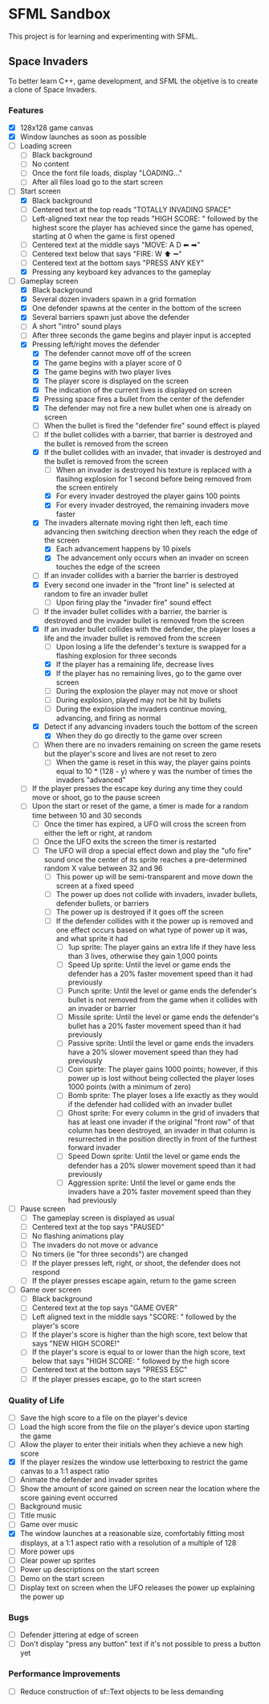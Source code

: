 # SFML Sandbox
This project is for learning and experimenting with SFML.

## Space Invaders
To better learn C++, game development, and SFML the objetive is to create a clone of Space Invaders.

### Features
- [x] 128x128 game canvas
- [x] Window launches as soon as possible
- [ ] Loading screen
  - [ ] Black background
  - [ ] No content
  - [ ] Once the font file loads, display "LOADING..."
  - [ ] After all files load go to the start screen
- [ ] Start screen
  - [x] Black background
  - [ ] Centered text at the top reads "TOTALLY INVADING SPACE"
  - [ ] Left-aligned text near the top reads "HIGH SCORE: " followed by the highest score the player has achieved since the game has opened, starting at 0 when the game is first opened
  - [ ] Centered text at the middle says "MOVE: A D ⬅ ➡"
  - [ ] Centered text below that says "FIRE: W ⬆ ➖"
  - [ ] Centered text at the bottom says "PRESS ANY KEY"
  - [x] Pressing any keyboard key advances to the gameplay
- [ ] Gameplay screen
  - [x] Black background
  - [x] Several dozen invaders spawn in a grid formation
  - [x] One defender spawns at the center in the bottom of the screen
  - [x] Several barriers spawn just above the defender
  - [ ] A short "intro" sound plays
  - [ ] After three seconds the game begins and player input is accepted
  - [x] Pressing left/right moves the defender
    - [x] The defender cannot move off of the screen
    - [x] The game begins with a player score of 0
    - [x] The game begins with two player lives
    - [x] The player score is displayed on the screen
    - [x] The indication of the current lives is displayed on screen
    - [x] Pressing space fires a bullet from the center of the defender
    - [x] The defender may not fire a new bullet when one is already on screen
    - [ ] When the bullet is fired the "defender fire" sound effect is played
    - [ ] If the bullet collides with a barrier, that barrier is destroyed and the bullet is removed from the screen
    - [x] If the bullet collides with an invader, that invader is destroyed and the bullet is removed from the screen
      - [ ] When an invader is destroyed his texture is replaced with a flasihng explosion for 1 second before being removed from the screen entirely
      - [x] For every invader destroyed the player gains 100 points
      - [x] For every invader destroyed, the remaining invaders move faster
    - [x] The invaders alternate moving right then left, each time advancing then switching direction when they reach the edge of the screen
      - [x] Each advancement happens by 10 pixels
      - [x] The advancement only occurs when an invader on screen touches the edge of the screen
    - [ ] If an invader collides with a barrier the barrier is destroyed
    - [x] Every second one invader in the "front line" is selected at random to fire an invader bullet 
      - [ ] Upon firing play the "invader fire" sound effect
    - [ ] If the invader bullet collides with a barrier, the barrier is destroyed and the invader bullet is removed from the screen
    - [x] If an invader bullet collides with the defender, the player loses a life and the invader bullet is removed from the screen
      - [ ] Upon losing a life the defender's texture is swapped for a flashing explosion for three seconds
      - [x] If the player has a remaining life, decrease lives
      - [x] If the player has no remaining lives, go to the game over screen
      - [ ] During the explosion the player may not move or shoot
      - [ ] During explosion, played may not be hit by bullets
      - [ ] During the explosion the invaders continue moving, advancing, and firing as normal
    - [x] Detect if any advancing invaders touch the bottom of the screen
      - [x] When they do go directly to the game over screen
    - [ ] When there are no invaders remaining on screen the game resets but the player's score and lives are not reset to zero
      - [ ] When the game is reset in this way, the player gains points equal to 10 * (128 - y) where y was the number of times the invaders "advanced"
  - [ ] If the player presses the escape key during any time they could move or shoot, go to the pause screen
  - [ ] Upon the start or reset of the game, a timer is made for a random time between 10 and 30 seconds
    - [ ] Once the timer has expired, a UFO will cross the screen from either the left or right, at random
    - [ ] Once the UFO exits the screen the timer is restarted
    - [ ] The UFO will drop a special effect down and play the "ufo fire" sound once the center of its sprite reaches a pre-determined random X value between 32 and 96
      - [ ] This power up will be semi-transparent and move down the screen at a fixed speed
      - [ ] The power up does not collide with invaders, invader bullets, defender bullets, or barriers
      - [ ] The power up is destroyed if it goes off the screen
      - [ ] If the defender collides with it the power up is removed and one effect occurs based on what type of power up it was, and what sprite it had
        - [ ] 1up sprite: The player gains an extra life if they have less than 3 lives, otherwise they gain 1,000 points
        - [ ] Speed Up sprite: Until the level or game ends the defender has a 20% faster movement speed than it had previously
        - [ ] Punch sprite: Until the level or game ends the defender's bullet is not removed from the game when it collides with an invader or barrier
        - [ ] Missile sprite: Until the level or game ends the defender's bullet has a 20% faster movement speed than it had previously
        - [ ] Passive sprite: Until the level or game ends the invaders have a 20% slower movement speed than they had previously
        - [ ] Coin spirte: The player gains 1000 points; however, if this power up is lost without being collected the player loses 1000 points (with a minimum of zero)
        - [ ] Bomb sprite: The player loses a life exactly as they would if the defender had collided with an invader bullet
        - [ ] Ghost sprite: For every column in the grid of invaders that has at least one invader if the original "front row" of that column has been destroyed, an invader in that column is resurrected in the position directly in front of the furthest forward invader
        - [ ] Speed Down sprite: Until the level or game ends the defender has a 20% slower movement speed than it had previously
        - [ ] Aggression sprite: Until the level or game ends the invaders have a 20% faster movement speed than they had previously
- [ ] Pause screen
  - [ ] The gameplay screen is displayed as usual
  - [ ] Centered text at the top says "PAUSED"
  - [ ] No flashing animations play
  - [ ] The invaders do not move or advance
  - [ ] No timers (ie "for three seconds") are changed
  - [ ] If the player presses left, right, or shoot, the defender does not respond
  - [ ] If the player presses escape again, return to the game screen
- [ ] Game over screen
  - [ ] Black background
  - [ ] Centered text at the top says "GAME OVER"
  - [ ] Left aligned text in the middle says "SCORE: " followed by the player's score
  - [ ] If the player's score is higher than the high score, text below that says "NEW HIGH SCORE!"
  - [ ] If the player's score is equal to or lower than the high score, text below that says "HIGH SCORE: " followed by the high score
  - [ ] Centered text at the bottom says "PRESS ESC"
  - [ ] If the player presses escape, go to the start screen

### Quality of Life
- [ ] Save the high score to a file on the player's device
- [ ] Load the high score from the file on the player's device upon starting the game
- [ ] Allow the player to enter their initials when they achieve a new high score
- [x] If the player resizes the window use letterboxing to restrict the game canvas to a 1:1 aspect ratio
- [ ] Animate the defender and invader sprites
- [ ] Show the amount of score gained on screen near the location where the score gaining event occurred
- [ ] Background music
- [ ] Title music
- [ ] Game over music
- [x] The window launches at a reasonable size, comfortably fitting most displays, at a 1:1 aspect ratio with a resolution of a multiple of 128
- [ ] More power ups
- [ ] Clear power up sprites
- [ ] Power up descriptions on the start screen
- [ ] Demo on the start screen
- [ ] Display text on screen when the UFO releases the power up explaining the power up

### Bugs
- [ ] Defender jittering at edge of screen
- [ ] Don't display "press any button" text if it's not possible to press a button yet

### Performance Improvements
- [ ] Reduce construction of sf::Text objects to be less demanding